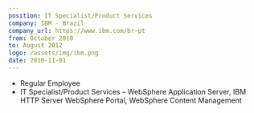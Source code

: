 ```yaml
---
position: IT Specialist/Product Services
company: IBM - Brazil
company_url: https://www.ibm.com/br-pt
from: October 2010
to: August 2012
logo: /assets/img/ibm.png
date: 2010-11-01
---
```


- Regular Employee
- IT Specialist/Product Services – WebSphere Application Server, IBM HTTP Server WebSphere Portal, WebSphere Content Management